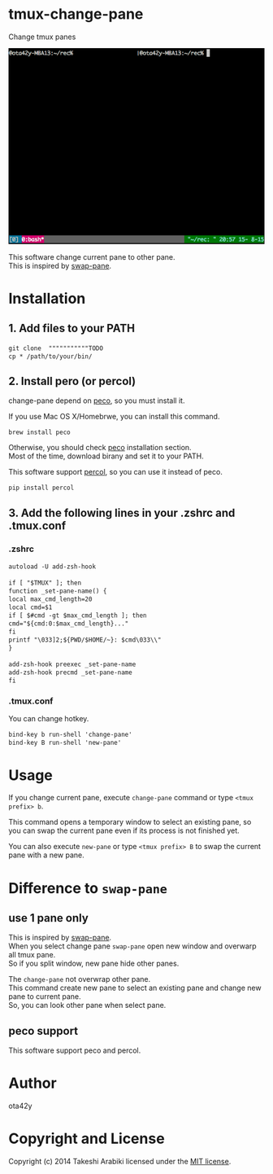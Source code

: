 # tmux-change-pane
Change tmux panes

![](/img/demo.gif)

This software change current pane to other pane.  
This is inspired by [swap-pane](https://github.com/abicky/swap-pane).  

# Installation

## 1. Add files to your PATH

```
git clone  """""""""""TODO
cp * /path/to/your/bin/
```

## 2. Install pero (or percol)

change-pane depend on [peco](https://github.com/peco/peco), so you must install it.

If you use Mac OS X/Homebrwe, you can install this command.
```
brew install peco
```

Otherwise, you should check [peco](https://github.com/peco/peco) installation section.  
Most of the time, download birany and set it to your PATH.

This software support [percol](https://github.com/mooz/percol), so you can use it instead of peco.

```
pip install percol
```

## 3. Add the following lines in your .zshrc and .tmux.conf

### .zshrc

```
autoload -U add-zsh-hook

if [ "$TMUX" ]; then
function _set-pane-name() {
local max_cmd_length=20
local cmd=$1
if [ $#cmd -gt $max_cmd_length ]; then
cmd="${cmd:0:$max_cmd_length}..."
fi
printf "\033]2;${PWD/$HOME/~}: $cmd\033\\"
}

add-zsh-hook preexec _set-pane-name
add-zsh-hook precmd _set-pane-name
fi
```

### .tmux.conf
You can change hotkey.

```
bind-key b run-shell 'change-pane'
bind-key B run-shell 'new-pane'
```


# Usage
If you change current  pane, execute `change-pane` command or type `<tmux prefix> b`.

This command opens a temporary window to select an existing pane, so you can swap the current pane even if its process is not finished yet.

You can also execute `new-pane` or type `<tmux prefix> B` to swap the current pane with a new pane.

# Difference to `swap-pane`

## use 1 pane only
This is inspired by [swap-pane](https://github.com/abicky/swap-pane).  
When you select change pane `swap-pane` open new window and overwarp all tmux pane.  
So if you split window, new pane hide other panes.  

The `change-pane` not overwrap other pane.  
This command create new pane to select an existing pane and change new pane to current pane.  
So, you can look other pane when select pane.

## peco support
This software support peco and percol.

# Author

ota42y

# Copyright and License

Copyright (c) 2014 Takeshi Arabiki licensed under the [MIT license](http://opensource.org/licenses/MIT).
